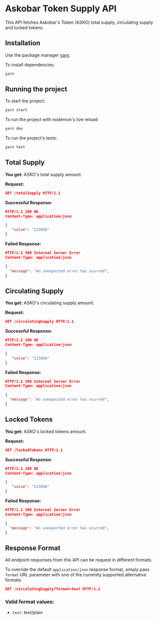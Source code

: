# Askobar Token Supply API
This API fetches Askobar's Token (ASKO) total supply, circulating supply and locked tokens.

## Installation

Use the package manager [yarn](https://classic.yarnpkg.com/en/docs/install/).

To install dependencies:

```bash
yarn
```

## Running the project

To start the project:

```bash
yarn start
```

To run the project with nodemon's live reload:

```bash
yarn dev
```

To run the project's tests:

```bash
yarn test
```

## Total Supply
**You get:** ASKO's total supply amount.

**Request:**
```json
GET /totalSupply HTTP/1.1
```
**Successful Response:**
```json
HTTP/1.1 200 OK
Content-Type: application/json

{
   "value": "123456"
}
```
**Failed Response:**
```json
HTTP/1.1 500 Internal Server Error
Content-Type: application/json

{
  "message": "An unexpected error has ocurred",
}
```

## Circulating Supply
**You get:** ASKO's circulating supply amount.

**Request:**
```json
GET /circulatingSupply HTTP/1.1
```
**Successful Response:**
```json
HTTP/1.1 200 OK
Content-Type: application/json

{
   "value": "123456"
}
```
**Failed Response:**
```json
HTTP/1.1 500 Internal Server Error
Content-Type: application/json

{
  "message": "An unexpected error has ocurred",
}
```

## Locked Tokens
**You get:** ASKO's locked tokens amount.

**Request:**
```json
GET /lockedTokens HTTP/1.1
```
**Successful Response:**
```json
HTTP/1.1 200 OK
Content-Type: application/json

{
   "value": "123456"
}
```
**Failed Response:**
```json
HTTP/1.1 500 Internal Server Error
Content-Type: application/json

{
  "message": "An unexpected error has ocurred",
}
```

## Response Format

All endpoint responses from this API can be request in different formats.

To override the default `application/json` response format, simply pass `format` URL parameter with one of the currently supported alternative formats:

```json
GET /circulatingSupply?format=text HTTP/1.1
```

### Valid format values:

* `text`: text/plain